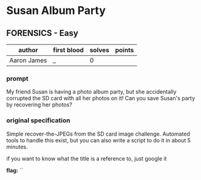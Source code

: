 # Susan Album Party
## FORENSICS - Easy
| author | first blood | solves | points |
| --- | --- | --- | --- |
| Aaron James | _ | 0 |  |
### prompt
My friend Susan is having a photo album party, but she accidentally corrupted the SD card with all her photos on it! Can you save Susan's party by recovering her photos?

### original specification
Simple recover-the-JPEGs from the SD card image challenge. Automated tools to handle this exist, but you can also write a script to do it in about 5 minutes.

if you want to know what the title is a reference to, just google it

**flag:** ``


